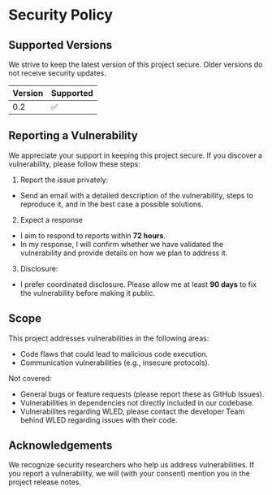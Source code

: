 # Security Policy

## Supported Versions
We strive to keep the latest version of this project secure. Older versions do not receive security updates.

| Version | Supported          |
| ------- | ------------------ |
| 0.2   | :white_check_mark: |

## Reporting a Vulnerability
We appreciate your support in keeping this project secure. If you discover a vulnerability, please follow these steps:

1. Report the issue privately:
- Send an email with a detailed description of the vulnerability, steps to reproduce it, and in the best case a possible solutions.

2. Expect a response
- I aim to respond to reports within **72 hours**.
- In my response, I will confirm whether we have validated the vulnerability and provide details on how we plan to address it.

3. Disclosure:
- I prefer coordinated disclosure. Please allow me at least **90 days** to fix the vulnerability before making it public.

## Scope
This project addresses vulnerabilities in the following areas:
- Code flaws that could lead to malicious code execution.
- Communication vulnerabilities (e.g., insecure protocols).

Not covered:
- General bugs or feature requests (please report these as GitHub Issues).
- Vulnerabilities in dependencies not directly included in our codebase.
- Vulnerabilites regarding WLED, please contact the developer Team behind WLED regarding issues with their code.

## Acknowledgements
We recognize security researchers who help us address vulnerabilities. If you report a vulnerability, we will (with your consent) mention you in the project release notes.
